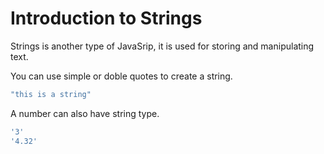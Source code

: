# Introduction to Strings

Strings is another type of JavaSrip, it is used for storing and manipulating text.

You can use simple or doble quotes to create a string.

```javascript
"this is a string"
```
A number can also have string type.

```javascript
'3'
'4.32'
```
